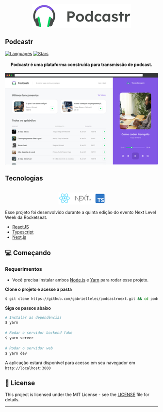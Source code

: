 <div align="center">
  <img src=".github/podcastr-logo.svg" alt="Podcastr logo">
</div>

## Podcastr

[![Languages](https://img.shields.io/github/languages/count/josepholiveira/podcastr?color=%238257E5&style=flat-square)](#)
[![Stars](https://img.shields.io/github/stars/josepholiveira/podcastr?color=8257E5&style=flat-square)](https://github.com/josepholiveira/podcastr/stargazers)

<h4 align="center">
  Podcastr é uma plataforma construída para transmissão de podcast.
</h4>

![Podcastr preview](.github/app-preview.png)

## Tecnologias

<div align="center">
  <br />
  <img src=".github/tech-logos.png" alt="Technologies used">
</div>

Esse projeto foi desenvolvido durante a quinta edição do evento Next Level Week da Rocketseat.


- [ReactJS](https://reactjs.org/)
- [Typescript](https://www.typescriptlang.org/)
- [Next.js](https://nextjs.org/)

## 💻 Começando

### Requerimentos

- Você precisa instalar ambos [Node.js](https://nodejs.org/en/download/) e [Yarn](https://yarnpkg.com/) para rodar esse projeto.

**Clone o projeto e acesse a pasta**

```bash
$ git clone https://github.com/gabrielleles/podcastrnext.git && cd podcastr
```

**Siga os passos abaixo**

```bash
# Instalar as dependências
$ yarn

# Rodar o servidor backend fake
$ yarn server

# Rodar o servidor web
$ yarn dev
```


A aplicação estará disponível para acesso em seu navegador em `http://localhost:3000`

## 📝 License

This project is licensed under the MIT License - see the [LICENSE](LICENSE) file for details.

---

